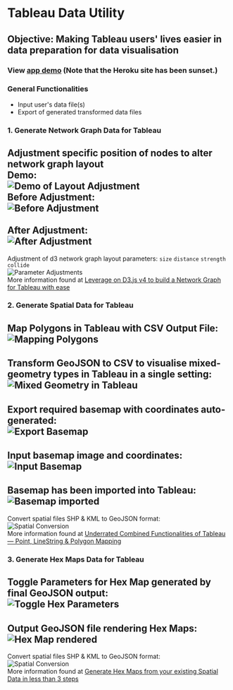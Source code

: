 # Tableau Data Utility
## Objective: Making Tableau users' lives easier in data preparation for data visualisation
### View [app demo](https://tableau-data-utility.glitch.me/) (Note that the Heroku site has been sunset.) 

### General Functionalities
* Input user's data file(s)
* Export of generated transformed data files 

### 1. Generate Network Graph Data for Tableau
Adjustment specific position of nodes to alter network graph layout
<br/>**Demo:**<br/>![Demo of Layout Adjustment](https://miro.medium.com/max/960/1*_XoEvi8yXSj8uXXuGkuVdA.gif)
<br/>**Before Adjustment:**<br/>![Before Adjustment](https://miro.medium.com/max/1050/1*4YFXQc3_ZoccWZ26FPkNyg.png)<br/>
<br/>**After Adjustment:**<br/>![After Adjustment](https://miro.medium.com/max/1050/1*x3sAFb5uR13G3H-mC3Ye3A.png)
---
Adjustment of d3 network graph layout parameters: `size` `distance` `strength` `collide`
<br/>![Parameter Adjustments](https://miro.medium.com/max/1050/1*m7G3SaYIAJg1kEd7UQiv0g.png)
<br/>More information found at [Leverage on D3.js v4 to build a Network Graph for Tableau with ease](https://towardsdatascience.com/leverage-on-d3-js-v4-to-build-a-network-graph-for-tableau-with-ease-cc274cba69ce)


### 2. Generate Spatial Data for Tableau
Map Polygons in Tableau with CSV Output File:
<br/>![Mapping Polygons](https://miro.medium.com/max/1050/1*E89DZBCpjkeFZRjDMbnx6Q.png)
---
Transform GeoJSON to CSV to visualise mixed-geometry types in Tableau in a single setting:
<br/>![Mixed Geometry in Tableau](https://miro.medium.com/max/1050/1*GmNm1806e1Gzf-3mgWlfcA.png)
---
Export required basemap with coordinates auto-generated:
<br/>![Export Basemap](https://miro.medium.com/max/1050/1*MphBS1k898lJVQz5dXFUDg.png)
---
Input basemap image and coordinates:
<br/>![Input Basemap](https://miro.medium.com/max/1050/1*rNnGPA07Mtw3J5sJ0yI3Mw.png)
---
Basemap has been imported into Tableau:
<br/>![Basemap imported](https://miro.medium.com/max/1050/1*UalgzAr7SvSTfhFKEwA2nw.png)
---
Convert spatial files SHP & KML to GeoJSON format:
<br/>![Spatial Conversion](https://miro.medium.com/max/1050/1*HQxDm2dxxPPsuKQC5DStpg.png)
<br/>More information found at [Underrated Combined Functionalities of Tableau — Point, LineString & Polygon Mapping](https://towardsdatascience.com/underrated-combined-functionalities-of-tableau-point-linestring-polygon-mapping-b4c0568a4de2)


### 3. Generate Hex Maps Data for Tableau
Toggle Parameters for Hex Map generated by final GeoJSON output:
<br/>![Toggle Hex Parameters](https://miro.medium.com/max/1050/1*5DOVcf78VDX77JMHs5f60g.png)
---
Output GeoJSON file rendering Hex Maps:
<br/>![Hex Map rendered](https://miro.medium.com/max/1050/1*5E_S69SNwk5sZxrMj6Iiog.png)
---
Convert spatial files SHP & KML to GeoJSON format:
<br/>![Spatial Conversion](https://miro.medium.com/max/1050/1*HQxDm2dxxPPsuKQC5DStpg.png)
<br/>More information found at [Generate Hex Maps from your existing Spatial Data in less than 3 steps](https://geek-cc.medium.com/generate-hex-maps-from-your-existing-spatial-data-in-less-than-3-steps-a6f39d778d84)